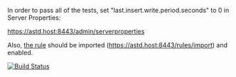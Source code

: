In order to pass all of the tests, set "last.insert.write.period.seconds" to 0 in Server Properties: 

https://astd.host:8443/admin/serverproperties

Also, [the rule](https://raw.githubusercontent.com/axibase/dockers/atsd_api_test/rules.xml) should be imported (https://astd.host:8443/rules/import) and enabled.

[![Build Status](https://travis-ci.org/axibase/atsd-api-test.svg?branch=master)](https://travis-ci.org/axibase/atsd-api-test)